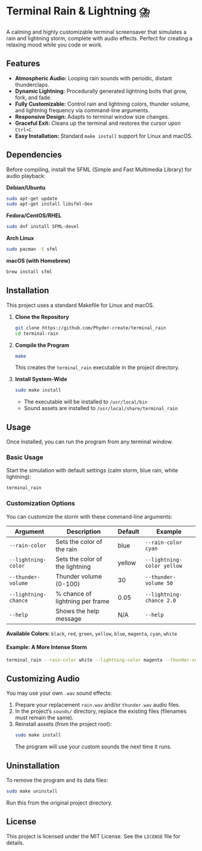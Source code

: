 # Terminal Rain & Lightning ⛈️

A calming and highly customizable terminal screensaver that simulates a rain and lightning storm, complete with audio effects. Perfect for creating a relaxing mood while you code or work.

## Features

- **Atmospheric Audio:** Looping rain sounds with periodic, distant thunderclaps.
- **Dynamic Lightning:** Procedurally generated lightning bolts that grow, fork, and fade.
- **Fully Customizable:** Control rain and lightning colors, thunder volume, and lightning frequency via command-line arguments.
- **Responsive Design:** Adapts to terminal window size changes.
- **Graceful Exit:** Cleans up the terminal and restores the cursor upon `Ctrl+C`.
- **Easy Installation:** Standard `make install` support for Linux and macOS.

## Dependencies

Before compiling, install the SFML (Simple and Fast Multimedia Library) for audio playback:

**Debian/Ubuntu**
```bash
sudo apt-get update
sudo apt-get install libsfml-dev
```

**Fedora/CentOS/RHEL**
```bash
sudo dnf install SFML-devel
```

**Arch Linux**
```bash
sudo pacman -S sfml
```

**macOS (with Homebrew)**
```bash
brew install sfml
```

## Installation

This project uses a standard Makefile for Linux and macOS.

1. **Clone the Repository**
   ```bash
   git clone https://github.com/Phyder-create/terminal_rain
   cd terminal-rain
   ```

2. **Compile the Program**
   ```bash
   make
   ```
   This creates the `terminal_rain` executable in the project directory.

3. **Install System-Wide**
   ```bash
   sudo make install
   ```
   - The executable will be installed to `/usr/local/bin`
   - Sound assets are installed to `/usr/local/share/terminal_rain`

## Usage

Once installed, you can run the program from any terminal window.

### Basic Usage

Start the simulation with default settings (calm storm, blue rain, white lightning):
```bash
terminal_rain
```

### Customization Options

You can customize the storm with these command-line arguments:

| Argument              | Description                               | Default     | Example                     |
|-----------------------|-------------------------------------------|-------------|-----------------------------|
| `--rain-color`        | Sets the color of the rain                | blue        | `--rain-color cyan`         |
| `--lightning-color`   | Sets the color of the lightning           | yellow      | `--lightning-color yellow`  |
| `--thunder-volume`    | Thunder volume (0-100)                    | 30          | `--thunder-volume 50`       |
| `--lightning-chance`  | % chance of lightning per frame           | 0.05         | `--lightning-chance 2.0`    |
| `--help`              | Shows the help message                    | N/A         | `--help`                    |

**Available Colors:** `black`, `red`, `green`, `yellow`, `blue`, `magenta`, `cyan`, `white`

#### Example: A More Intense Storm
```bash
terminal_rain --rain-color white --lightning-color magenta --thunder-volume 60 --lightning-chance 1.5
```

## Customizing Audio

You may use your own `.wav` sound effects:

1. Prepare your replacement `rain.wav` and/or `thunder.wav` audio files.
2. In the project’s `sounds/` directory, replace the existing files (filenames must remain the same).
3. Reinstall assets (from the project root):
   ```bash
   sudo make install
   ```
   The program will use your custom sounds the next time it runs.

## Uninstallation

To remove the program and its data files:

```bash
sudo make uninstall
```

Run this from the original project directory.

## License

This project is licensed under the MIT License. See the `LICENSE` file for details.
